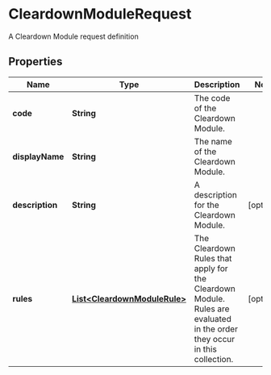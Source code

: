 

# CleardownModuleRequest

A Cleardown Module request definition

## Properties

| Name | Type | Description | Notes |
|------------ | ------------- | ------------- | -------------|
|**code** | **String** | The code of the Cleardown Module. |  |
|**displayName** | **String** | The name of the Cleardown Module. |  |
|**description** | **String** | A description for the Cleardown Module. |  [optional] |
|**rules** | [**List&lt;CleardownModuleRule&gt;**](CleardownModuleRule.md) | The Cleardown Rules that apply for the Cleardown Module. Rules are evaluated in the order they occur in this collection. |  [optional] |




